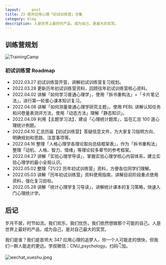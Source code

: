 ```yaml
---
layout:     post
title: 23-首师应用心理「初试训练营」合集
category: blog
description: 人是世界上最好的产品，成为自己，是最大的奖赏。
---
```


## 训练营规划
![TrainingCamp](https://image.cnu347.com/2020-08-29-200829-trainingCamp.png)

### 初试训练营 Roadmap
- 2022.03.27 初试训练营开营，讲解初试训练营复习规划。
- 2022.03.28 更新历年初试训练营资料，回顾往年初试训练营核心资料。
- 2022.04.02 讲解「如何学习普通心理学」，使用「拆书重构法」+「卡片笔记法」，进行第一轮普心课本知识复习。
- 2022.04.08 讲解「如何测量普通心理学研究主题」，使用 PEBL 讲解认知任务和问卷量表测评方法，使用「动态方法」理解「静态知识」。
- 2022.04.09 利用【主题学习法】，建设「心理统计题库」，旨在汇总 100 道心理统计例题。
- 2022.04.10 汇总历届【初试训练营】答疑信息文件，为大家复习指明方向、明确规划和思路、注意事项等。
- 2022.04.16 整理「人格心理学各理论取向总结框架表」，作为「拆书重构法」整理「动机、人格、智力、情绪」等理论较多章节的参考框架。
- 2022.04.27 讲解「实验心理学导读」，掌握实验心理学核心内容体系，建立实验心理学的最小全局认识。
- 2022.05.02 整理「21/22 历年初试训练营」资料，方便各位同学们理解。
- 2022.05.03 讲解「历年初试训练营」资料使用指南，讲解目前阶段重点使用资料，强化复习目标。
- 2022.05.28 讲解「统计心理学复习导读」，讲解统计课本的复习策略，快速入门心理统计学。

## 后记
岁月不居，时节如流。我们欢乐，我们忧伤，我们依然想做那个可能的自己。人是世界上最好的产品，成为自己，是对自己最大的奖赏。

我们是谁？我们是首师大 347 应用心理的追梦人，你一个人可能走的很快，但我们一群人能走的更远。学叔微信：CNU_psychology。扫码👇加。

![wechat_xueshu.jpeg](https://cnu347-1257355643.cos.ap-beijing.myqcloud.com/CNU347/WechatIMG125.jpeg)
